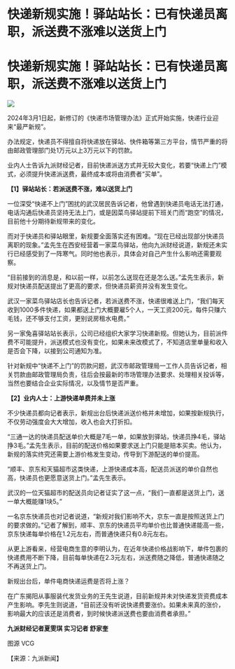 # 快递新规实施！驿站站长：已有快递员离职，派送费不涨难以送货上门

# 快递新规实施！驿站站长：已有快递员离职，派送费不涨难以送货上门

![](https://inews.gtimg.com/om_bt/O6er09AlcTKt994EZp5DGqZb_6pWcNauUM31JBS4DDIRwAA/1000)

2024年3月1日起，新修订的《快递市场管理办法》正式开始实施，快递行业迎来“最严新规”。

办法规定，快递员不得擅自将快递放在驿站、快件箱等第三方平台，情节严重的将由邮政管理部门处1万元以上3万元以下的罚款。

业内人士告诉九派财经记者，目前快递派送方式并无较大变化，若要“快递上门”模式，必须提升快递派送费，最终成本或将由消费者“买单”。

**【1】驿站站长：若派送费不涨，难以送货上门**

一位深受“快递不上门”困扰的武汉居民告诉记者，他曾遇到快递员电话无法打通，电话沟通后快递员坚持无法上门，或是因菜鸟驿站提前下班关门而“跑空”的情况，目前他十分期待新规带来的变化。

而对于快递员和驿站眼里，新规要全面落实还有困难。“现在已经出现部分快递员离职的现象。”孟先生在西安经营着一家菜鸟驿站，他向九派财经说道，新规还未实行已经感受到了一阵寒气。同时他也表示，具体会对自己产生什么影响还需要观察。

“目前接到的消息是，和以前一样，以前怎么送现在还是怎么送。”孟先生表示，新规对快递员配送提出了更高的要求，但快递员薪资并没有发生变化。

武汉一家菜鸟驿站店长也告诉记者，若派送费不涨，快递很难送上门，“我们每天收到1000多件快递，如果都送上门大概要雇5个人，一天工资200元，每件只赚六毛钱，还不够支付工资，更别说房租水电费。”

另一家兔喜驿站站长表示，公司已经组织大家学习快递新规。但她认为，目前派件费不可能提升，派送模式也没有变化，如果未来改模式了，不知道店里单量和收入是否会下降，以接到公司通知为准。

针对新规中“快递不上门”的罚款问题，武汉市邮政管理局一工作人员告诉记者，相关罚款由邮政管理局负责，往后会按最新的市场管理办法要求、处理相关投诉等，当然也要结合企业实际情况，以及情节是否严重。

**【2】业内人士：上游快递单费并未上涨**

不少快递员都向记者表示，新规出台后快递派送价格并未增加，如果按新规执行，不仅劳动强度会大大增加，收入也会大打折扣。

“三通一达的快递员配送单价大概是7毛一单，如果放到驿站，快递员挣4毛，驿站挣3毛。”孟先生表示，目前的配送价格如果要求送上门只能是赔本买卖。他认为，新规的落实终究还需要上游价格发生变动，传导到下游配送的单价提高。

“顺丰、京东和天猫超市这类快递，上游快递成本高，配送员派送的单价自然也高，快递员也更愿意送货上门。”孟先生表示。

武汉的一位天猫超市的配送员向记者证实了这一点，“我们一直都是送货上门，送一单大概能赚1块5。”

一名京东快递员也对记者说道，“新规对我们影响不大，京东一直是按照送货上门的要求做的。”记者了解到，顺丰、京东的快递员平均单价也比普通快递能高一些，京东快递每单价格在1.2元左右，而普通快递只有0.8元左右。

从更上游看来，经营电商生意的李明认为，在近年快递价格战影响下，单件包裹的快递费用不断下降，目前每单快递在2.3元左右，派送费随之降低，普通快递随之不再送货上门。

新规出台后，单件电商快递运费是否将上涨？

在广东揭阳从事服装代发货业务的王先生说道，目前新规并未对快递发货资费成本产生影响。李先生则说道，“目前还没有听说快递费要涨价。如果未来真的涨价，影响最大的应该还是消费者，到时候快递派送费也要由消费者承担。”

**九派财经记者夏雯琪 实习记者 舒家奎**

图源 VCG

【来源：九派新闻】

